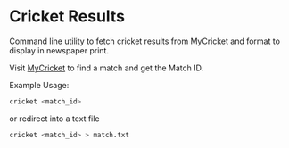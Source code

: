 # Cricket Results

Command line utility to fetch cricket results from MyCricket and format to display in newspaper print.

Visit [MyCricket](https://mycricket.cricket.com.au/) to find a match and get the Match ID.

Example Usage:

```sh
cricket <match_id>
```

or redirect into a text file

```sh
cricket <match_id> > match.txt
```
